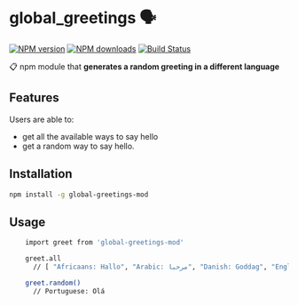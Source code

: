 # global_greetings 🗣

[![NPM version](https://img.shields.io/npm/v/global_greetings?style=flat)](https://www.npmjs.com/package/tocsify) [![NPM downloads](https://img.shields.io/npm/dm/global_greetings.svg?style=flat)](https://npmjs.org/package/tocsify) [![Build Status](https://img.shields.io/travis/droxey/global_greetings.svg?style=flat)](https://travis-ci.org/squeaky1273/global_greetings)

📋 npm module that **generates a random greeting in a different language**

## Features
Users are able to:
  * get all the available ways to say hello 
  * get a random way to say hello.

## Installation

```bash
npm install -g global-greetings-mod
```

## Usage

```bash
    import greet from 'global-greetings-mod'

    greet.all
      // [ "Africaans: Hallo", "Arabic: مرحبا", "Danish: Goddag", "English: Hello",...]

    greet.random()
      // Portuguese: Olá
```